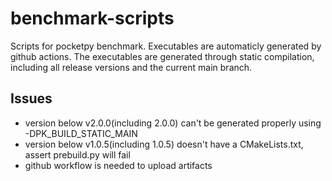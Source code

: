 # benchmark-scripts
Scripts for pocketpy benchmark. Executables are automaticly generated by github actions. 
The executables are generated through static compilation, including all release versions and the current main branch. 

## Issues
- version below v2.0.0(including 2.0.0) can't be generated properly using -DPK_BUILD_STATIC_MAIN
- version below v1.0.5(including 1.0.5) doesn't have a CMakeLists.txt, assert prebuild.py will fail
- github workflow is needed to upload artifacts
